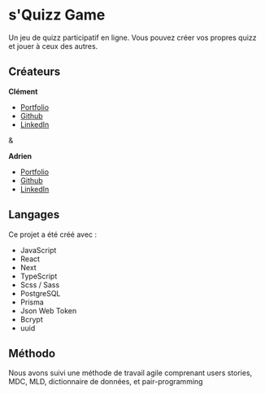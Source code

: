 # s'Quizz Game

Un jeu de quizz participatif en ligne. Vous pouvez créer vos propres quizz et jouer à ceux des autres.

## Créateurs

**Clément**
- [Portfolio](https://www.clement-charles.com/)
- [Github](https://github.com/ClementCHA)
- [LinkedIn](https://www.linkedin.com/in/clementchar/)

&

**Adrien**
- [Portfolio](https://www.adrienlacourpaille.com/)
- [Github](https://github.com/AdrienLcp)
- [LinkedIn](https://www.linkedin.com/in/adrien-lacourpaille/)

## Langages

Ce projet a été créé avec :
- JavaScript
- React
- Next
- TypeScript
- Scss / Sass
- PostgreSQL
- Prisma
- Json Web Token
- Bcrypt
- uuid


## Méthodo

Nous avons suivi une méthode de travail agile comprenant users stories, MDC, MLD, dictionnaire de données, et pair-programming